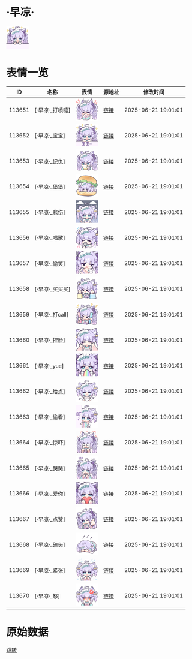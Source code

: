 # ·早凉·

<img src="./cover.png" height="60" alt="cover" />

# 表情一览

|ID|名称|表情|源地址|修改时间|
|----|----|----|----|----|
|113651|[·早凉·_打喷嚏]|<img src="./pic/113651_%5B·早凉·_打喷嚏%5D.png" height="60" alt="打喷嚏"/>|[链接](https://i0.hdslb.com/bfs/garb/1ae52ef7788867bfa37a107b5da9e07b1a68e5f5.png)|2025-06-21 19:01:01|
|113652|[·早凉·_宝宝]|<img src="./pic/113652_%5B·早凉·_宝宝%5D.png" height="60" alt="宝宝"/>|[链接](https://i0.hdslb.com/bfs/garb/f1e7a3f6739f3d22617c93c3b7b804a9230dca52.png)|2025-06-21 19:01:01|
|113653|[·早凉·_记仇]|<img src="./pic/113653_%5B·早凉·_记仇%5D.png" height="60" alt="记仇"/>|[链接](https://i0.hdslb.com/bfs/garb/9024eecadca41360ca38ae1a05e4ad8c45d2e7bb.png)|2025-06-21 19:01:01|
|113654|[·早凉·_堡堡]|<img src="./pic/113654_%5B·早凉·_堡堡%5D.png" height="60" alt="堡堡"/>|[链接](https://i0.hdslb.com/bfs/garb/37f37696c904422e75b480bcc3f3c8a925e5d794.png)|2025-06-21 19:01:01|
|113655|[·早凉·_悲伤]|<img src="./pic/113655_%5B·早凉·_悲伤%5D.png" height="60" alt="悲伤"/>|[链接](https://i0.hdslb.com/bfs/garb/0bb2798afc1e36e09af4e1f27399a4e67633367e.png)|2025-06-21 19:01:01|
|113656|[·早凉·_唱歌]|<img src="./pic/113656_%5B·早凉·_唱歌%5D.png" height="60" alt="唱歌"/>|[链接](https://i0.hdslb.com/bfs/garb/1a86a692b505a56f6fa80c4387ff61617aea82f1.png)|2025-06-21 19:01:01|
|113657|[·早凉·_偷笑]|<img src="./pic/113657_%5B·早凉·_偷笑%5D.png" height="60" alt="偷笑"/>|[链接](https://i0.hdslb.com/bfs/garb/67e4a593e63cc4bdc6184bcf325eeea451206c84.png)|2025-06-21 19:01:01|
|113658|[·早凉·_买买买]|<img src="./pic/113658_%5B·早凉·_买买买%5D.png" height="60" alt="买买买"/>|[链接](https://i0.hdslb.com/bfs/garb/d71981507c2d6bdbdc8408d5b274fd379c2a6932.png)|2025-06-21 19:01:01|
|113659|[·早凉·_打call]|<img src="./pic/113659_%5B·早凉·_打call%5D.png" height="60" alt="打call"/>|[链接](https://i0.hdslb.com/bfs/garb/b09621351181b8375b0cfd193614d58d7b38f050.png)|2025-06-21 19:01:01|
|113660|[·早凉·_捏脸]|<img src="./pic/113660_%5B·早凉·_捏脸%5D.png" height="60" alt="捏脸"/>|[链接](https://i0.hdslb.com/bfs/garb/34877c9e45e70977b34ad001e62c0c1167d432dc.png)|2025-06-21 19:01:01|
|113661|[·早凉·_yue]|<img src="./pic/113661_%5B·早凉·_yue%5D.png" height="60" alt="yue"/>|[链接](https://i0.hdslb.com/bfs/garb/e2f57e520f683fd1568358322052eb76c94aedda.png)|2025-06-21 19:01:01|
|113662|[·早凉·_给点]|<img src="./pic/113662_%5B·早凉·_给点%5D.png" height="60" alt="给点"/>|[链接](https://i0.hdslb.com/bfs/garb/d1d7989ee423c8d7d966229aa73078dffb8bec8d.png)|2025-06-21 19:01:01|
|113663|[·早凉·_偷看]|<img src="./pic/113663_%5B·早凉·_偷看%5D.png" height="60" alt="偷看"/>|[链接](https://i0.hdslb.com/bfs/garb/31f7b387843256c765d695b5ab0afddcb0027633.png)|2025-06-21 19:01:01|
|113664|[·早凉·_惊吓]|<img src="./pic/113664_%5B·早凉·_惊吓%5D.png" height="60" alt="惊吓"/>|[链接](https://i0.hdslb.com/bfs/garb/b071da9433863cd125d06b38abdcc0c32c781f41.png)|2025-06-21 19:01:01|
|113665|[·早凉·_哭哭]|<img src="./pic/113665_%5B·早凉·_哭哭%5D.png" height="60" alt="哭哭"/>|[链接](https://i0.hdslb.com/bfs/garb/be6789744ab3404afaa1589b7bcc4b0b0261eb33.png)|2025-06-21 19:01:01|
|113666|[·早凉·_爱你]|<img src="./pic/113666_%5B·早凉·_爱你%5D.png" height="60" alt="爱你"/>|[链接](https://i0.hdslb.com/bfs/garb/7f92c05e59bd6626e111ba5ab2c94889ea61cb16.png)|2025-06-21 19:01:01|
|113667|[·早凉·_点赞]|<img src="./pic/113667_%5B·早凉·_点赞%5D.png" height="60" alt="点赞"/>|[链接](https://i0.hdslb.com/bfs/garb/70279bf4d1c173c3a7d91f9a74e37ce02a1b35c3.png)|2025-06-21 19:01:01|
|113668|[·早凉·_磕头]|<img src="./pic/113668_%5B·早凉·_磕头%5D.png" height="60" alt="磕头"/>|[链接](https://i0.hdslb.com/bfs/garb/da456ced3abc86eb5f781676bc855ea2a6f7f313.png)|2025-06-21 19:01:01|
|113669|[·早凉·_紧张]|<img src="./pic/113669_%5B·早凉·_紧张%5D.png" height="60" alt="紧张"/>|[链接](https://i0.hdslb.com/bfs/garb/c422b234e78d0c80656d198cb73ee0f9db9cfbf1.png)|2025-06-21 19:01:01|
|113670|[·早凉·_怒]|<img src="./pic/113670_%5B·早凉·_怒%5D.png" height="60" alt="怒"/>|[链接](https://i0.hdslb.com/bfs/garb/56922c7e2fe0badb0eb2a8915c5da40438b23650.png)|2025-06-21 19:01:01|

# 原始数据

[跳转](./raw.json)

